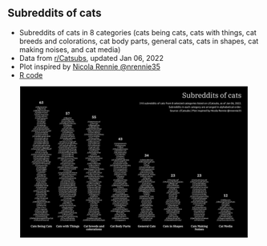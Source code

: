 ## Subreddits of cats

* Subreddits of cats in 8 categories (cats being cats, cats with things, cat breeds and colorations, cat body parts, general cats, cats in shapes, cat making noises, and cat media)
* Data from [r/Catsubs](https://www.reddit.com/r/Catsubs/wiki/index/), updated Jan 06, 2022
* Plot inspired by [Nicola Rennie @nrennie35](https://twitter.com/nrennie35/status/1523987463634624513/photo/1)
* [R code](https://github.com/leeolney3/Tables/blob/main/2022/catsubs/script.R)

<p align="center"><img src="https://github.com/leeolney3/Tables/blob/main/2022/catsubs/p1.png" width="90%"></p>
